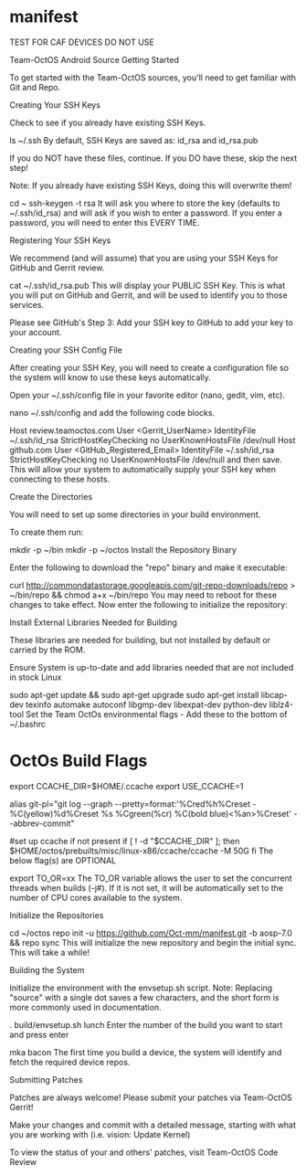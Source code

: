 # manifest
TEST FOR CAF DEVICES DO NOT USE

Team-OctOS Android Source
Getting Started

To get started with the Team-OctOS sources, you'll need to get familiar with Git and Repo.

Creating Your SSH Keys

Check to see if you already have existing SSH Keys.

ls ~/.ssh
By default, SSH Keys are saved as: id_rsa and id_rsa.pub

If you do NOT have these files, continue. If you DO have these, skip the next step!

Note: If you already have existing SSH Keys, doing this will overwrite them!

cd ~
ssh-keygen -t rsa
It will ask you where to store the key (defaults to ~/.ssh/id_rsa) and will ask if you wish to enter a password. If you enter a password, you will need to enter this EVERY TIME.

Registering Your SSH Keys

We recommend (and will assume) that you are using your SSH Keys for GitHub and Gerrit review.

cat ~/.ssh/id_rsa.pub
This will display your PUBLIC SSH Key. This is what you will put on GitHub and Gerrit, and will be used to identify you to those services.

Please see GitHub's Step 3: Add your SSH key to GitHub to add your key to your account.

Creating your SSH Config File

After creating your SSH Key, you will need to create a configuration file so the system will know to use these keys automatically.

Open your ~/.ssh/config file in your favorite editor (nano, gedit, vim, etc).

nano ~/.ssh/config
and add the following code blocks.

Host review.teamoctos.com
    User <Gerrit_UserName>
    IdentityFile ~/.ssh/id_rsa
    StrictHostKeyChecking no
    UserKnownHostsFile /dev/null
Host github.com
    User <GitHub_Registered_Email>
    IdentityFile ~/.ssh/id_rsa
    StrictHostKeyChecking no
    UserKnownHostsFile /dev/null
and then save. This will allow your system to automatically supply your SSH key when connecting to these hosts.

Create the Directories

You will need to set up some directories in your build environment.

To create them run:

mkdir -p ~/bin
mkdir -p ~/octos
Install the Repository Binary

Enter the following to download the "repo" binary and make it executable:

curl http://commondatastorage.googleapis.com/git-repo-downloads/repo > ~/bin/repo && chmod a+x ~/bin/repo
You may need to reboot for these changes to take effect. Now enter the following to initialize the repository:

Install External Libraries Needed for Building

These libraries are needed for building, but not installed by default or carried by the ROM.

Ensure System is up-to-date and add libraries needed that are not included in stock Linux

sudo apt-get update && sudo apt-get upgrade
sudo apt-get install libcap-dev texinfo automake autoconf libgmp-dev libexpat-dev python-dev liblz4-tool
Set the Team OctOs environmental flags - Add these to the bottom of ~/.bashrc

# OctOs Build Flags
export CCACHE_DIR=$HOME/.ccache
export USE_CCACHE=1

alias git-pl="git log --graph --pretty=format:'%Cred%h%Creset -%C(yellow)%d%Creset %s %Cgreen(%cr) %C(bold blue)<%an>%Creset' --abbrev-commit"

#set up ccache if not present
if [ ! -d "$CCACHE_DIR" ]; then
    $HOME/octos/prebuilts/misc/linux-x86/ccache/ccache -M 50G
fi
The below flag(s) are OPTIONAL

export TO_OR=xx
The TO_OR variable allows the user to set the concurrent threads when builds (-j#). If it is not set, it will be automatically set to the number of CPU cores available to the system.

Initialize the Repositories

cd ~/octos
repo init -u https://github.com/Oct-mm/manifest.git -b aosp-7.0 && repo sync
This will initialize the new repository and begin the initial sync. This will take a while!

Building the System

Initialize the environment with the envsetup.sh script. Note: Replacing "source" with a single dot saves a few characters, and the short form is more commonly used in documentation.

. build/envsetup.sh
lunch
Enter the number of the build you want to start and press enter

mka bacon 
The first time you build a device, the system will identify and fetch the required device repos.

Submitting Patches

Patches are always welcome! Please submit your patches via Team-OctOS Gerrit!

Make your changes and commit with a detailed message, starting with what you are working with (i.e. vision: Update Kernel)

To view the status of your and others' patches, visit Team-OctOS Code Review
